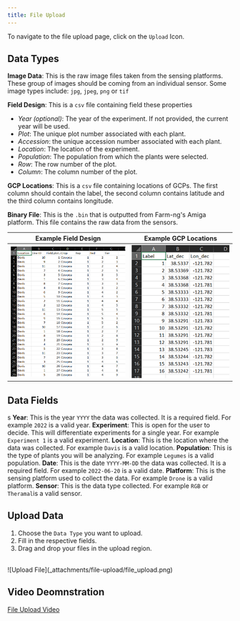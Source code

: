 ```yaml
---
title: File Upload
---
```

To navigate to the file upload page, click on the `Upload` Icon.

## Data Types

**Image Data**: This is the raw image files taken from the sensing platforms. These group of images should be coming from an individual sensor. Some image types include: `jpg`, `jpeg`, `png` or `tif`

**Field Design**: This is a `csv` file containing field these properties

- *Year (optional)*: The year of the experiment. If not provided, the current year will be used.
- *Plot*: The unique plot number associated with each plant.
- *Accession*: the unique accession number associated with each plant.
- *Location*: The location of the experiment.
- *Population*: The population from which the plants were selected.
- *Row*: The row number of the plot.
- *Column*: The column number of the plot.

**GCP Locations**: This is a `csv` file containing locations of GCPs. The first column should contain the label, the second column contains latitude and the third column contains longitude.

**Binary File**: This is the `.bin` that is outputted from Farm-ng's Amiga platform. This file contains the raw data from the sensors.

| Example Field Design | Example GCP Locations |
|---|---|
| ![Field Design](_attachments/file-upload/field_design.png) | ![GCP Locations](_attachments/file-upload/gcp_locations.png) |

## Data Fields
s
**Year**: This is the year `YYYY` the data was collected. It is a required field. For example `2022` is a valid year.
**Experiment**: This is open for the user to decide. This will differentiate experiments for a single year. For example `Experiment 1` is a valid experiment.
**Location**: This is the location where the data was collected. For example `Davis` is a valid location.
**Population**: This is the type of plants you will be analyzing. For example `Legumes` is a valid population.
**Date**: This is the date `YYYY-MM-DD` the data was collected. It is a required field. For example `2022-06-20` is a valid date.
**Platform**: This is the sensing platform used to collect the data. For example `Drone` is a valid platform.
**Sensor**: This is the data type collected. For example `RGB` or `Theramal`is a valid sensor.

## Upload Data
   
1. Choose the `Data Type` you want to upload.
2. Fill in the respective fields.
3. Drag and drop your files in the upload region.
<br>
    ![Upload File](_attachments/file-upload/file_upload.png)


## Video Deomnstration
[File Upload Video](https://drive.google.com/file/d/1rLYtK0SlU6doJ_DHDvZcZheSWzR7-S1Y/view?usp=sharing)